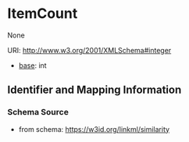 # ItemCount

None

URI: http://www.w3.org/2001/XMLSchema#integer

* [base](https://w3id.org/linkml/base): int






## Identifier and Mapping Information







### Schema Source


* from schema: https://w3id.org/linkml/similarity



